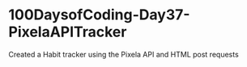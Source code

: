 # 100DaysofCoding-Day37-PixelaAPITracker
Created a Habit tracker using the Pixela API and HTML post requests
